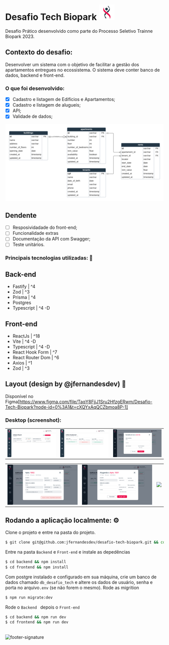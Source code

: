 # Desafio Tech Biopark <img src='https://github.com/jfernandesdev/desafio-tech-biopark/blob/793849966d6be081fdddc606567a29c21ab92128/frontend/public/avatar.svg' width='50px' />

Desafio Prático desenvolvido como parte do Processo Seletivo Trainne Biopark 2023.

## Contexto do desafio: 
Desenvolver um sistema com o objetivo de facilitar a gestão dos apartamentos entregues no ecossistema. O sistema deve conter banco de dados, backend e front-end.

### O que foi desenvolvido: 
- [x] Cadastro e listagem de Edifícios e Apartamentos;
- [x] Cadastro e listagem de alugueis;
- [x] API;
- [x] Validade de dados;

<img src="https://github.com/jfernandesdev/desafio-tech-biopark/blob/0200279b7d2443e7f568050d52924c70166f3364/backend/prisma/ERD.png" />


## Dendente
- [ ] Resposividadade do front-end;
- [ ] Funcionalidade extras
- [ ] Documentação da API com Swagger;
- [ ] Teste unitários.

### Principais tecnologias utilizadas: 🚀

## Back-end
- Fastify | ^4
- Zod | ^3
- Prisma | ^4
- Postgres
- Typescript | ^4 -D

## Front-end
- ReactJs | ^18
- Vite | ^4 -D
- Typescript | ^4 -D
- React Hook Form | ^7
- React Router Dom | ^6
- Axios | ^1
- Zod | ^3

## Layout (design by @jfernandesdev) 🎨
Disponível no Figma[https://www.figma.com/file/TaqY8FjjJ1Sru2HfzgERwm/Desafio-Tech-Biopark?node-id=0%3A1&t=cXQYxAqQCZbmoa8P-1]
### Desktop (screenshot):

|  |  | |
| --- | --- |--- |
| <img src="https://github.com/jfernandesdev/desafio-tech-biopark/blob/793849966d6be081fdddc606567a29c21ab92128/frontend/public/layout/layout-1.png" /> | <img src="https://github.com/jfernandesdev/desafio-tech-biopark/blob/793849966d6be081fdddc606567a29c21ab92128/frontend/public/layout/layout-2.png" /> | <img src="https://github.com/jfernandesdev/desafio-tech-biopark/blob/793849966d6be081fdddc606567a29c21ab92128/frontend/public/layout/layout-3.png" /> | 

|  |  | |
| --- | --- | --- |
| <img src="https://github.com/jfernandesdev/desafio-tech-biopark/blob/793849966d6be081fdddc606567a29c21ab92128/frontend/public/layout/layout-4.png" /> | <img src="https://github.com/jfernandesdev/desafio-tech-biopark/blob/793849966d6be081fdddc606567a29c21ab92128/frontend/public/layout/layout-5.png" /> | <img src="https://github.com/jfernandesdev/desafio-tech-biopark/blob/793849966d6be081fdddc606567a29c21ab92128/frontend/public/layout/layout-6.png" /> | 


##  Rodando a aplicação localmente: ⚙

Clone o projeto e entre na pasta do projeto.
```sh
$ git clone git@github.com:jfernandesdev/desafio-tech-biopark.git && cd desafio-tech-biopark
```

Entre na pasta `Backend` e `Front-end` e instale as depedências
```sh
$ cd backend && npm install
$ cd frontend && npm install
```

Com postgre instalado e configurado em sua máquina, crie um banco de dados chamado `db_desafio_tech` e altere os dados de usuário, senha e porta no arquivo`.env` (se não forem o mesmo). Rode as migrition
```sh
$ npm run migrate:dev
```

Rode o `Backend ` depois o `Front-end`
```sh
$ cd backend && npm run dev
$ cd frontend && npm run dev
```

<br>

<img src="https://i.ibb.co/Yckq764/footer-signature.png" alt="footer-signature" border="0"  width='400px' />
